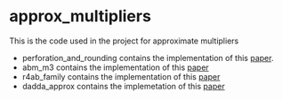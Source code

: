 # approx_multipliers
This is the code used in the project for approximate multipliers

  - perforation_and_rounding contains the implementation of this [paper](https://www.researchgate.net/publication/326949082_Walking_through_the_Energy-Error_Pareto_Frontier_of_Approximate_Multipliers). 
  - abm_m3 contains the implementation of this [paper](https://ieeexplore.ieee.org/document/8753550)
  - r4ab_family contains the implementation of this [paper](https://ieeexplore.ieee.org/document/7862783)
  - dadda_approx contains the implemetation of this [paper](https://www.sciencedirect.com/science/article/abs/pii/S1434841119304923#:~:text=Approximate%20computing%20is%20a%20new,functions%20with%20fewer%20output%20errors.)
  
  
  
